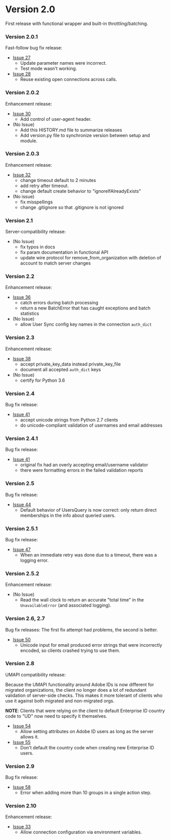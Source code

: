 # Version 2.0

First release with functional wrapper and built-in throttling/batching.

### Version 2.0.1

Fast-follow bug fix release:

* [Issue 27](https://github.com/adobe-apiplatform/umapi-client.py/issues/27)
    * Update parameter names were incorrect.
    * Test mode wasn't working.
* [Issue 28](https://github.com/adobe-apiplatform/umapi-client.py/issues/28)
    * Reuse existing open connections across calls.

### Version 2.0.2

Enhancement release:

* [Issue 30](https://github.com/adobe-apiplatform/umapi-client.py/issues/30)
    * Add control of user-agent header.
* (No Issue)
    * Add this HISTORY.md file to summarize releases
    * Add version.py file to synchronize version between setup and module.

### Version 2.0.3

Enhancement release:

* [Issue 32](https://github.com/adobe-apiplatform/umapi-client.py/issues/32)
    * change timeout default to 2 minutes
    * add retry after timeout.
    * change default create behavior to "ignoreIfAlreadyExists"
* (No issue)
    * fix misspellings
    * change .gitignore so that .gitignore is not ignored

### Version 2.1

Server-compatibility release:

* (No Issue)
    * fix typos in docs
    * fix param documentation in functional API
    * update wire protocol for remove_from_organization with deletion of account to match server changes

### Version 2.2

Enhancement release:

* [Issue 36](https://github.com/adobe-apiplatform/umapi-client.py/issues/36)
    * catch errors during batch processing
    * return a new BatchError that has caught exceptions and batch statistics
* (No Issue)
    * allow User Sync config key names in the connection `auth_dict`

### Version 2.3

Enhancement release:

* [Issue 38](https://github.com/adobe-apiplatform/umapi-client.py/issues/38)
    * accept private_key_data instead private_key_file
    * document all accepted `auth_dict` keys
* (No Issue)
    * certify for Python 3.6

### Version 2.4

Bug fix release:

* [Issue 41](https://github.com/adobe-apiplatform/umapi-client.py/issues/41)
    * accept unicode strings from Python 2.7 clients
    * do unicode-compliant validation of usernames and email addresses

### Version 2.4.1

Bug fix release:

* [Issue 41](https://github.com/adobe-apiplatform/umapi-client.py/issues/41)
    * original fix had an overly accepting email/username validator
    * there were formatting errors in the failed validation reports

### Version 2.5

Bug fix release:

* [Issue 44](https://github.com/adobe-apiplatform/umapi-client.py/issues/44)
    * Default behavior of UsersQuery is now correct: only return direct memberships in the info about queried users.

### Version 2.5.1

Bug fix release:

* [Issue 47](https://github.com/adobe-apiplatform/umapi-client.py/issues/47)
    * When an immediate retry was done due to a timeout, there was a logging error.

### Version 2.5.2

Enhancement release:

* (No Issue)
    * Read the wall clock to return an accurate "total time" in the `UnavailableError` (and associated logging).

### Version 2.6, 2.7

Bug fix releases: The first fix attempt had problems, the second is better.

* [Issue 50](https://github.com/adobe-apiplatform/umapi-client.py/issues/50)
    * Unicode input for email produced error strings that were incorrectly encoded, so clients crashed trying to use them.

### Version 2.8

UMAPI compatibility release:

Because the UMAPI functionality around Adobe IDs is now different for migrated organizations, the client no longer does a lot of redundant validation of server-side checks.  This makes it more tolerant of clients who use it against both migrated and non-migrated orgs.

**NOTE**: Clients that were relying on the client to default Enterprise ID country code to "UD" now need to specify it themselves.

* [Issue 54](https://github.com/adobe-apiplatform/umapi-client.py/issues/54)
    * Allow setting attributes on Adobe ID users as long as the server allows it.
* [Issue 55](https://github.com/adobe-apiplatform/umapi-client.py/issues/55)
    * Don't default the country code when creating new Enterprise ID users.

### Version 2.9

Bug fix release:

* [Issue 58](https://github.com/adobe-apiplatform/umapi-client.py/issues/58)
    * Error when adding more than 10 groups in a single action step.

### Version 2.10

Enhancement release:

* [Issue 33](https://github.com/adobe-apiplatform/umapi-client.py/issues/33)
    * Allow connection configuration via environment variables.
